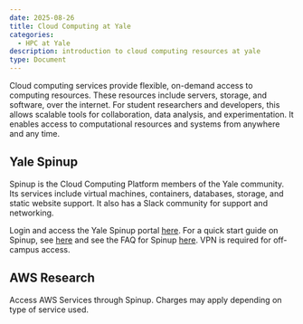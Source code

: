 ```yaml
---
date: 2025-08-26
title: Cloud Computing at Yale
categories: 
  - HPC at Yale
description: introduction to cloud computing resources at yale
type: Document
---
```


Cloud computing services provide flexible, on-demand access to computing resources. These resources include servers, storage, and software, over the internet. For student researchers and developers, this allows scalable tools for collaboration, data analysis, and experimentation. It enables access to computational resources and systems from anywhere and any time.

## Yale Spinup
Spinup is the Cloud Computing Platform members of the Yale community. Its services include virtual machines, containers, databases, storage, and static website support. It also has a Slack community for support and networking. 

Login and access the Yale Spinup portal [here](https://spinup.internal.yale.edu/). For a quick start guide on Spinup, see [here](https://yaleits.atlassian.net/wiki/spaces/spinup/pages/4563009560/Spinup+Quick+Start+Guide) and see the FAQ for Spinup [here](https://yaleits.atlassian.net/wiki/spaces/spinup/overview?homepageId=470581620). VPN is required for off-campus access. 

## AWS Research 
Access AWS Services through Spinup. Charges may apply depending on type of service used.
